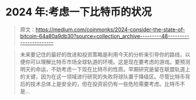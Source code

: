 # 2024 年:考虑一下比特币的状况

> 原文：<https://medium.com/coinmonks/2024-consider-the-state-of-bitcoin-64a80a9db30?source=collection_archive---------48----------------------->

> 未来要记住的最好的改进和投资策略是利用今天的分析来引导你的路线，以便你可以理解比特币市场全球轨道的环境。这是现在要考虑的游戏。要预测明天的命运，不妨考虑一下现在比特币的性质。早期研究是留在联盟轨道上的关键，因为在这一领域进行研究的失败将球队置于降级区。尽管比特币背后的技术总体上是安全的，但在投资前仍有一些危险需要考虑。比特币不是…